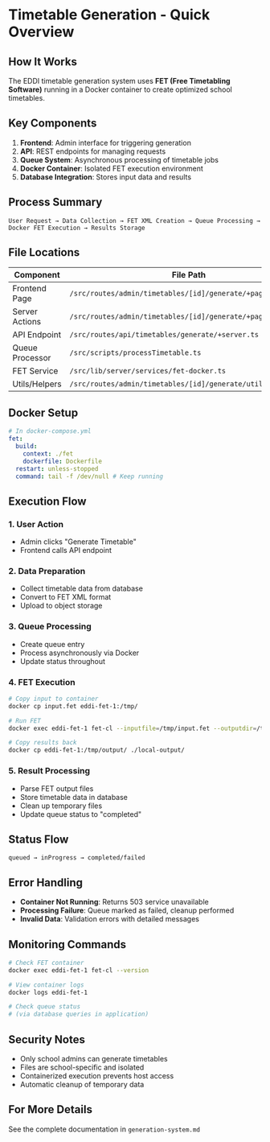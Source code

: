 # Timetable Generation - Quick Overview

## How It Works

The EDDI timetable generation system uses **FET (Free Timetabling Software)** running in a Docker container to create optimized school timetables.

## Key Components

1. **Frontend**: Admin interface for triggering generation
2. **API**: REST endpoints for managing requests
3. **Queue System**: Asynchronous processing of timetable jobs
4. **Docker Container**: Isolated FET execution environment
5. **Database Integration**: Stores input data and results

## Process Summary

```
User Request → Data Collection → FET XML Creation → Queue Processing → Docker FET Execution → Results Storage
```

## File Locations

| Component       | File Path                                                    |
| --------------- | ------------------------------------------------------------ |
| Frontend Page   | `/src/routes/admin/timetables/[id]/generate/+page.svelte`    |
| Server Actions  | `/src/routes/admin/timetables/[id]/generate/+page.server.ts` |
| API Endpoint    | `/src/routes/api/timetables/generate/+server.ts`             |
| Queue Processor | `/src/scripts/processTimetable.ts`                           |
| FET Service     | `/src/lib/server/services/fet-docker.ts`                     |
| Utils/Helpers   | `/src/routes/admin/timetables/[id]/generate/utils.ts`        |

## Docker Setup

```yaml
# In docker-compose.yml
fet:
  build:
    context: ./fet
    dockerfile: Dockerfile
  restart: unless-stopped
  command: tail -f /dev/null # Keep running
```

## Execution Flow

### 1. User Action

- Admin clicks "Generate Timetable"
- Frontend calls API endpoint

### 2. Data Preparation

- Collect timetable data from database
- Convert to FET XML format
- Upload to object storage

### 3. Queue Processing

- Create queue entry
- Process asynchronously via Docker
- Update status throughout

### 4. FET Execution

```bash
# Copy input to container
docker cp input.fet eddi-fet-1:/tmp/

# Run FET
docker exec eddi-fet-1 fet-cl --inputfile=/tmp/input.fet --outputdir=/tmp/output/

# Copy results back
docker cp eddi-fet-1:/tmp/output/ ./local-output/
```

### 5. Result Processing

- Parse FET output files
- Store timetable data in database
- Clean up temporary files
- Update queue status to "completed"

## Status Flow

```
queued → inProgress → completed/failed
```

## Error Handling

- **Container Not Running**: Returns 503 service unavailable
- **Processing Failure**: Queue marked as failed, cleanup performed
- **Invalid Data**: Validation errors with detailed messages

## Monitoring Commands

```bash
# Check FET container
docker exec eddi-fet-1 fet-cl --version

# View container logs
docker logs eddi-fet-1

# Check queue status
# (via database queries in application)
```

## Security Notes

- Only school admins can generate timetables
- Files are school-specific and isolated
- Containerized execution prevents host access
- Automatic cleanup of temporary data

## For More Details

See the complete documentation in `generation-system.md`
